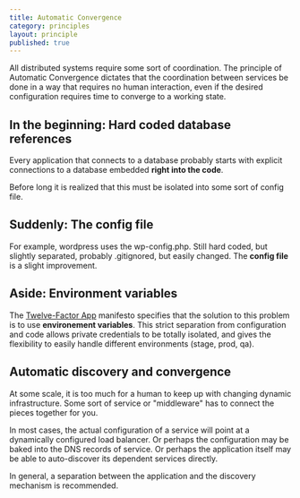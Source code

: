 ```yaml
---
title: Automatic Convergence
category: principles
layout: principle
published: true
---
```


All distributed systems require some sort of coordination. The principle of 
Automatic Convergence dictates that the coordination between services be
done in a way that requires no human interaction, even if the desired 
configuration requires time to converge to a working state.

## In the beginning: Hard coded database references
Every application that connects to a database probably starts with
explicit connections to a database embedded **right into the code**.

Before long it is realized that this must be isolated into some sort of
config file.

## Suddenly: The config file
For example, wordpress uses the wp-config.php. Still hard coded, but slightly
separated, probably .gitignored, but easily changed. The **config file** is
a slight improvement. 

## Aside: Environment variables
The [Twelve-Factor App](http://12factor.net/config) manifesto specifies that
the solution to this problem is to use **environement variables**. This strict
separation from configuration and code allows private credentials to be totally
isolated, and gives the flexibility to easily handle different environments 
(stage, prod, qa). 

## Automatic discovery and convergence
At some scale, it is too much for a human to keep up with changing dynamic 
infrastructure. Some sort of service or "middleware" has to connect the 
pieces together for you. 

In most cases, the actual configuration of a service will point at a dynamically
configured load balancer. Or perhaps the configuration may be baked into the
DNS records of service. Or perhaps the application itself may be able to auto-discover
its dependent services directly.

In general, a separation between the application and the discovery mechanism is 
recommended.

